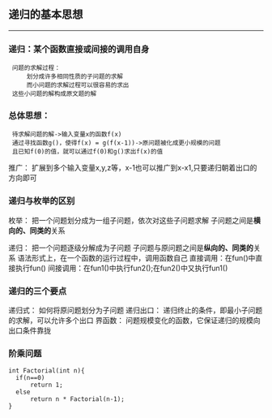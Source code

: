 ## 递归的基本思想  
------
### 递归：某个函数直接或间接的调用自身
	 问题的求解过程：
	 	 划分成许多相同性质的子问题的求解
		 而小问题的求解过程可以很容易的求出
	 这些小问题的解构成原文题的解

### 总体思想：
	 待求解问题的解->输入变量x的函数f(x)
	 通过寻找函数g()，使得f(x) = g(f(x-1))->原问题被化成更小规模的问题
	 且已知f(0)的值，就可以通过f(0)和g()求出f(x)的值
  推广：
  	 扩展到多个输入变量x,y,z等，x-1也可以推广到x-x1,只要递归朝着出口的方向即可

### 递归与枚举的区别
  枚举：
  	 把一个问题划分成为一组子问题，依次对这些子问题求解
	 子问题之间是**横向的、同类的**关系

  递归：
  	 把一个问题逐级分解成为子问题
	 子问题与原问题之间是**纵向的、同类的**关系
	 语法形式上，在一个函数的运行过程中，调用函数自己
	 	 直接调用：在fun()中直接执行fun()
		 间接调用：在fun1()中执行fun2();在fun2()中又执行fun1()
		 
### 递归的三个要点
  递归式：
  	 如何将原问题划分为子问题
  递归出口：
  	 递归终止的条件，即最小子问题的求解，可以允许多个出口
  界函数：
  	 问题规模变化的函数，它保证递归的规模向出口条件靠拢
	 
### 阶乘问题
  ```
  int Factorial(int n){
  	if(n==0)
		return 1;
	else
		return n * Factorial(n-1);
  }
  ```
